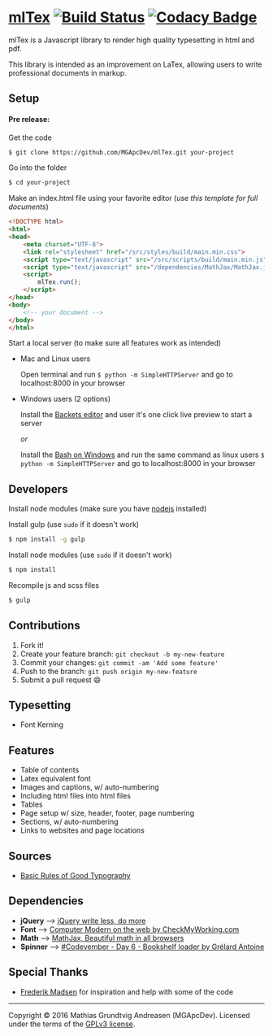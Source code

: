 # [mlTex](http://mgapcdev.github.io/mlTex/) [![Build Status](https://travis-ci.org/MGApcDev/mlTex.svg?branch=master)](https://travis-ci.org/MGApcDev/mlTex) [![Codacy Badge](https://api.codacy.com/project/badge/Grade/c098136ef81345b78c480ee695314a21)](https://www.codacy.com/app/mgapcdev/mlTex?utm_source=github.com&amp;utm_medium=referral&amp;utm_content=MGApcDev/mlTex&amp;utm_campaign=Badge_Grade)

mlTex is a Javascript library to render high quality typesetting in html and pdf.

This library is intended as an improvement on LaTex, allowing users to write professional documents in markup.

## Setup
#### Pre release:

Get the code
```bash
$ git clone https://github.com/MGApcDev/mlTex.git your-project
```

Go into the folder

```bash
$ cd your-project
```

Make an index.html file using your favorite editor (<i>use this template for full documents</i>)

```html
<!DOCTYPE html>
<html>
<head>
    <meta charset="UTF-8">
    <link rel="stylesheet" href="/src/styles/build/main.min.css">
    <script type="text/javascript" src="/src/scripts/build/main.min.js"></script>
    <script type="text/javascript" src="/dependencies/MathJax/MathJax.js"></script>
    <script>
        mlTex.run();
    </script>
</head>
<body>
    <!-- your document -->
</body>
</html>
```

Start a local server (to make sure all features work as intended)

- Mac and Linux users

    Open terminal and run ``$ python -m SimpleHTTPServer`` and go to localhost:8000 in your browser

- Windows users (2 options)

    Install the [Backets editor](http://brackets.io/) and user it's one click live preview to start a server

    <i>or</i>

    Install the [Bash on Windows](https://msdn.microsoft.com/en-us/commandline/wsl/install_guide) and run the same command as linux users ``$ python -m SimpleHTTPServer`` and go to localhost:8000 in your browser

## Developers
Install node modules (make sure you have [nodejs](https://nodejs.org/en/) installed)

Install gulp (use `sudo` if it doesn't work)
```bash
$ npm install -g gulp
```

Install node modules (use `sudo` if it doesn't work)
```bash
$ npm install
```

Recompile js and scss files
```bash
$ gulp
```

## Contributions
1. Fork it!
2. Create your feature branch: `git checkout -b my-new-feature`
3. Commit your changes: `git commit -am 'Add some feature'`
4. Push to the branch: `git push origin my-new-feature`
5. Submit a pull request :smile:

## Typesetting
- Font Kerning

## Features
- Table of contents
- Latex equivalent font
- Images and captions, w/ auto-numbering
- Including html files into html files
- Tables
- Page setup w/ size, header, footer, page numbering
- Sections, w/ auto-numbering
- Links to websites and page locations

## Sources
- [Basic Rules of Good Typography](http://www.troytempleman.com/2010/02/08/basic-rules-of-good-typography/)

## Dependencies
- **jQuery** --> [jQuery write less, do more](https://jquery.com/)
- **Font** --> [Computer Modern on the web by CheckMyWorking.com](http://checkmyworking.com/cm-web-fonts/)
- **Math** --> [MathJax, Beautiful math in all browsers](https://www.mathjax.org/)
- **Spinner** --> [#Codevember - Day 6 - Bookshelf loader by Grélard Antoine](http://codepen.io/ikoshowa/pen/qOMvpy)

## Special Thanks
- [Frederik Madsen](https://www.linkedin.com/in/frederikmadsen/da) for inspiration and help with some of the code

---

Copyright &copy; 2016 Mathias Grundtvig Andreasen (MGApcDev). Licensed under the terms of the [GPLv3 license](LICENSE.md).
